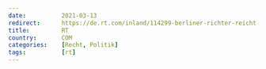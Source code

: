 ```yaml
---
date:          2021-03-13
redirect:      https://de.rt.com/inland/114299-berliner-richter-reicht-verfassungsbeschwerde-in-karlsruhe-ein/
title:         RT
country:       COM
categories:    [Recht, Politik]
tags:          [rt]
---
```

